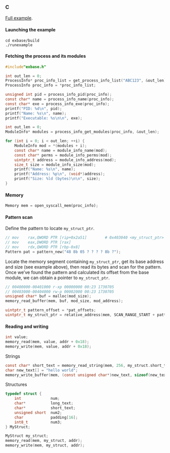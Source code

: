 
### C

[Full example](../examples/c/main.c).

#### Launching the example

```
cd exbase/build
./runexample
```

#### Fetching the process and its modules

```c
#include"exbase.h"
```

```c
int out_len = 0;
ProcessInfo* proc_info_list = get_process_info_list("ABC123", &out_len);
ProcessInfo proc_info = *proc_info_list;

unsigned int pid = process_info_pid(proc_info);
const char* name = process_info_name(proc_info);
const char* exe = process_info_exe(proc_info);
printf("PID: %d\n", pid);
printf("Name: %s\n", name);
printf("Executable: %s\n\n", exe);

int out_len = 0;
ModuleInfo* modules = process_info_get_modules(proc_info, &out_len);

for (int i = 0; i < out_len; ++i) {
    ModuleInfo mod = *(modules + i);
    const char* name = module_info_name(mod);
    const char* perms = module_info_perms(mod);
    uintptr_t address = module_info_address(mod);
    size_t size = module_info_size(mod);
    printf("Name: %s\n", name);
    printf("Address: %p\n", (void*)address);
    printf("Size: %ld (bytes)\n\n", size);
}
```

#### Memory

```rs
Memory mem = open_syscall_mem(proc_info);
```

#### Pattern scan

Define the pattern to locate `my_struct_ptr`.

```c
// mov    rax,QWORD PTR [rip+0x2a51]        # 0x403040 <my_struct_ptr>
// mov    eax,DWORD PTR [rax]
// mov    rdx,QWORD PTR [rbp-0x8]
Pattern pat = pattern_new("48 8b 05 ? ? ? ? 8b ?");
```

Locate the memory segment containing `my_struct_ptr`, get its base address and size (see example above), then read its bytes and scan for the pattern.
Once we’ve found the pattern and calculated its offset from the base module, we can obtain a pointer to `my_struct_ptr`.

```c
// 00400000-00401000 r-xp 00000000 00:23 1730705                            /path/to/ABC123
// 00403000-00404000 rw-p 00002000 00:23 1730705                            /path/to/ABC123
unsigned char* buf = malloc(mod_size);
memory_read_buffer(mem, buf, mod_size, mod_address);

uintptr_t pattern_offset = *pat_offsets;
uintptr_t my_struct_ptr = relative_address(mem, SCAN_RANGE_START + pattern_offset, 3, 7);
```

#### Reading and writing

```c
int value;
memory_read(mem, value, addr + 0x18);
memory_write(mem, value, addr + 0x18);
```

Strings

```c
const char* short_text = memory_read_string(mem, 256, my_struct.short_text);
char new_text[] = "hello world";
memory_write_buffer(mem, (const unsigned char*)new_text, sizeof(new_text), my_struct.long_text);
```

Structures

```c
typedef struct {
    int             num;
    char*           long_text;
    char*           short_text;
    unsigned short  num2;
    char            padding[16];
    int8_t          num3;
} MyStruct;
```

```c
MyStruct my_struct;
memory_read(mem, my_struct, addr);
memory_write(mem, my_struct, addr);
```
